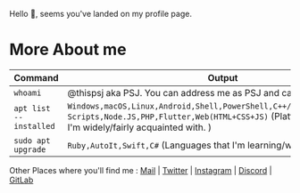 Hello :wave:, seems you've landed on my profile page.

# More About me #

Command | Output
------------ | -------------
`whoami` | @thispsj aka PSJ. You can address me as PSJ and call me He/Him
`apt list --installed` | `Windows,macOS,Linux,Android,Shell,PowerShell,C++/C,Java,Python,Batch Scripts,Node.JS,PHP,Flutter,Web(HTML+CSS+JS)` (Platforms/Languages I'm widely/fairly acquainted with. )
`sudo apt upgrade` | `Ruby,AutoIt,Swift,C#` (Languages that I'm learning/want to learn.)

Other Places where you'll find me : [Mail](mailto:thispsj.mail+github@gmail.com) | [Twitter](https://twitter.com/thispsj) | [Instagram](https://instagram.com/thispsj) | [Discord](https://discord.com/users/457575791354445824) | [GitLab](https://gitlab.com/thispsj)
